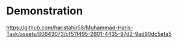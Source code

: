 # Demonstration

https://github.com/haristahir58/Muhammad-Haris-Task/assets/80643073/cf511495-2601-4435-97d2-9ad90dc5efa5
